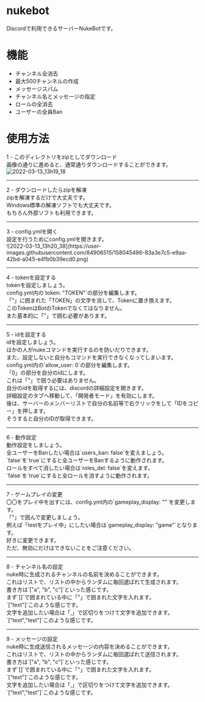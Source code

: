 # nukebot
Discordで利用できるサーバーNukeBotです。

# 機能
- チャンネル全消去
- 最大500チャンネルの作成
- メッセージスパム
- チャンネル名とメッセージの指定
- ロールの全消去
- ユーザーの全員Ban

# 使用方法
1 - このディレクトリをzipとしてダウンロード<br>
画像の通りに進めると、通常通りダウンロードすることができます。<br>
![2022-03-13_13h19_18](https://user-images.githubusercontent.com/84906515/158044900-072bf7d1-eb4f-42a8-8a7b-4fb854be29fb.png)
<hr>
2 - ダウンロードしたらzipを解凍<br>
zipを解凍するだけで大丈夫です。<br>
Windows標準の解凍ソフトでも大丈夫です。<br>
もちろん外部ソフトも利用できます。<br>
<hr>
3 - config.ymlを開く<br>
設定を行うためにconfig.ymlを開きます。<br>
![2022-03-13_13h20_38](https://user-images.githubusercontent.com/84906515/158045486-83a3e7c5-e9aa-42bd-a045-e4fb0b39ecd0.png)
<hr>
4 - tokenを設定する<br>
tokenを設定しましょう。<br>
config.yml内の`token: "TOKEN"`の部分を編集します。<br>
「"」に囲まれた「TOKEN」の文字を消して、Tokenに置き換えます。<br>
このTokenはBotのTokenでなくてはなりません。<br>
また基本的に「"」で囲む必要があります。<br>
<hr>
5 - idを設定する<br>
idを設定しましょう。<br>
ほかの人がnukeコマンドを実行するのを防いだりできます。<br>
また、設定しないと自分もコマンドを実行できなくなってしまいます。<br>
config.yml内の`allow_user: 0`の部分を編集します。<br>
「0」の部分を自分のidにします。<br>
これは「"」で囲う必要はありません。<br>
自分のidを取得するには、discordの詳細設定を開きます。<br>
詳細設定のタブへ移動して、「開発者モード」を有効にします。<br>
後は、サーバーのメンバーリストで自分の名前等で右クリックをして「IDをコピー」を押します。<br>
そうすると自分のIDが取得できます。<br>
<hr>
6 - 動作設定<br>
動作設定をしましょう。<br>
全ユーザーをBanしたい場合は`users_ban: false`を変えましょう。<br>
`false`を`true`にすると全ユーザーをBanするように動作されます。<br>
ロールをすべて消したい場合は`roles_del: false`を変えます。<br>
`false`を`true`にすると全ロールを消すように動作されます。<br>
<hr>
7 - ゲームプレイの変更<br>
〇〇をプレイ中を出すには、config.yml内の`gameplay_display: ""`を変更します。<br>
「"」で囲んで変更しましょう。<br>
例えば「testをプレイ中」にしたい場合は`gameplay_display: "game"`となります。<br>
好きに変更できます。<br>
ただ、無効にだけはできないことをご注意ください。<br>
<hr>
8 - チャンネル名の設定<br>
nuke時に生成されるチャンネルの名前を決めることができます。<br>
これはリストで、リストの中からランダムに毎回選ばれて生成されます。<br>
書き方は`["a", "b", "c"]`といった感じです。<br>
まず`[]`で囲まれている中に「"」で囲まれた文字を入れます。<br>
`["text"]`このような感じです。<br>
文字を追加したい場合は「,」で区切りをつけて文字を追加できます。<br>
`["text","test"]`このような感じです。<br>
<hr>
9 - メッセージの設定<br>
nuke時に生成送信されるメッセージの内容を決めることができます。<br>
これはリストで、リストの中からランダムに毎回選ばれて送信されます。<br>
書き方は`["a", "b", "c"]`といった感じです。<br>
まず`[]`で囲まれている中に「"」で囲まれた文字を入れます。<br>
`["text"]`このような感じです。<br>
文字を追加したい場合は「,」で区切りをつけて文字を追加できます。<br>
`["text","test"]`このような感じです。
